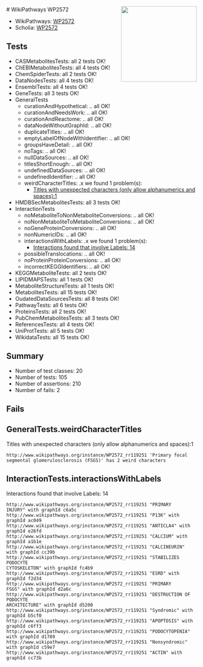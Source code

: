 <img style="float: right; width: 200px" src="https://upload.wikimedia.org/wikipedia/commons/thumb/8/83/Wplogo_with_text_500.png/640px-Wplogo_with_text_500.png" />
# WikiPathways WP2572

* WikiPathways: [WP2572](https://new.wikipathways.org/pathways/WP2572)
* Scholia: [WP2572](https://scholia.toolforge.org/wikipathways/WP2572)
## Tests
* CASMetabolitesTests: all 2 tests OK!
* ChEBIMetabolitesTests: all 4 tests OK!
* ChemSpiderTests: all 2 tests OK!
* DataNodesTests: all 4 tests OK!
* EnsemblTests: all 4 tests OK!
* GeneTests: all 3 tests OK!
* GeneralTests
    * curationAndHypothetical: .. all OK!
    * curationAndNeedsWork: .. all OK!
    * curationAndReactome: .. all OK!
    * dataNodeWithoutGraphId: .. all OK!
    * duplicateTitles: .. all OK!
    * emptyLabelOfNodeWithIdentifier: .. all OK!
    * groupsHaveDetail: .. all OK!
    * noTags: .. all OK!
    * nullDataSources: .. all OK!
    * titlesShortEnough: .. all OK!
    * undefinedDataSources: .. all OK!
    * undefinedIdentifier: .. all OK!
    * weirdCharacterTitles: .x we found 1 problem(s):
        * [Titles with unexpected characters (only allow alphanumerics and spaces):1](#fda87b3f)
* HMDBSecMetabolitesTests: all 3 tests OK!
* InteractionTests
    * noMetaboliteToNonMetaboliteConversions: .. all OK!
    * noNonMetaboliteToMetaboliteConversions: .. all OK!
    * noGeneProteinConversions: .. all OK!
    * nonNumericIDs: .. all OK!
    * interactionsWithLabels: .x we found 1 problem(s):
        * [Interactions found that involve Labels: 14](#fe97a8bc)
    * possibleTranslocations: .. all OK!
    * noProteinProteinConversions: .. all OK!
    * incorrectKEGGIdentifiers: .. all OK!
* KEGGMetaboliteTests: all 2 tests OK!
* LIPIDMAPSTests: all 1 tests OK!
* MetaboliteStructureTests: all 1 tests OK!
* MetabolitesTests: all 15 tests OK!
* OudatedDataSourcesTests: all 8 tests OK!
* PathwayTests: all 6 tests OK!
* ProteinsTests: all 2 tests OK!
* PubChemMetabolitesTests: all 3 tests OK!
* ReferencesTests: all 4 tests OK!
* UniProtTests: all 5 tests OK!
* WikidataTests: all 15 tests OK!


## Summary

* Number of test classes: 20
* Number of tests: 105
* Number of assertions: 210
* Number of fails: 2

## Fails

<a name="fda87b3f" />

## GeneralTests.weirdCharacterTitles

Titles with unexpected characters (only allow alphanumerics and spaces):1
```
http://www.wikipathways.org/instance/WP2572_rr119251 'Primary focal segmental glomerulosclerosis (FSGS)' has 2 weird characters
```

<a name="fe97a8bc" />

## InteractionTests.interactionsWithLabels

Interactions found that involve Labels: 14
```
http://www.wikipathways.org/instance/WP2572_rr119251 "PRIMARY 
INJURY" with graphId c6a5c
http://www.wikipathways.org/instance/WP2572_rr119251 "P13K" with graphId ac049
http://www.wikipathways.org/instance/WP2572_rr119251 "ANTICLA4" with graphId e26fd
http://www.wikipathways.org/instance/WP2572_rr119251 "CALCIUM" with graphId a1b1e
http://www.wikipathways.org/instance/WP2572_rr119251 "CALCINEURIN" with graphId cc39b
http://www.wikipathways.org/instance/WP2572_rr119251 "STABILIZES 
PODOCYTE
CYTOSKELETON" with graphId fc4b9
http://www.wikipathways.org/instance/WP2572_rr119251 "ESRD" with graphId f2d34
http://www.wikipathways.org/instance/WP2572_rr119251 "PRIMARY 
FSGS" with graphId d2a6c
http://www.wikipathways.org/instance/WP2572_rr119251 "DESTRUCTION OF
PODOCYTE
ARCHITECTURE" with graphId d5200
http://www.wikipathways.org/instance/WP2572_rr119251 "Syndromic" with graphId b5cf0
http://www.wikipathways.org/instance/WP2572_rr119251 "APOPTOSIS" with graphId c6ff3
http://www.wikipathways.org/instance/WP2572_rr119251 "PODOCYTOPENIA" with graphId d1789
http://www.wikipathways.org/instance/WP2572_rr119251 "Nonsyndromic" with graphId c59e7
http://www.wikipathways.org/instance/WP2572_rr119251 "ACTIN" with graphId cc73b
```

